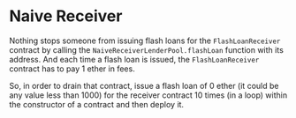 # Naive Receiver

Nothing stops someone from issuing flash loans for the `FlashLoanReceiver` contract by calling the `NaiveReceiverLenderPool.flashLoan` function with its address. And each time a flash loan is issued, the `FlashLoanReceiver` contract has to pay 1 ether in fees.

So, in order to drain that contract, issue a flash loan of 0 ether (it could be any value less than 1000) for the receiver contract 10 times (in a loop) within the constructor of a contract and then deploy it.
